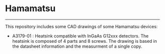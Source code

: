 # Hamamatsu
---

This repository includes some CAD drawings of some Hamamatsu devices:

- A3179-01 : Heatsink compatible with InGaAs G12xxx detectors. The heatsink is composed of 4 parts and 8 screws. The drawing is based in the datasheet information and the measurment of a single copy.
